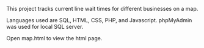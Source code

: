 This project tracks current line wait times for different businesses on a map.

Languages used are SQL, HTML, CSS, PHP, and Javascript. phpMyAdmin was used for local SQL server. 

Open map.html to view the html page. 

